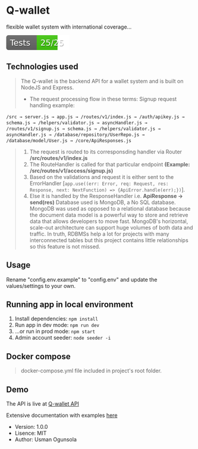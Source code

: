 # Q-wallet
flexible wallet system with international coverage...

![Test](test/badge.svg)
## Technologies used
> The Q-wallet is the backend API for a wallet system and is built on NodeJS and Express.
>- The request processing flow in these terms: Signup request handling example:
```
/src → server.js → app.js → /routes/v1/index.js → /auth/apikey.js → schema.js → /helpers/validator.js → asyncHandler.js → /routes/v1/signup.js → schema.js → /helpers/validator.js → asyncHandler.js → /database/repository/UserRepo.js → /database/model/User.js → /core/ApiResponses.js
```
>1. The request is routed to its corresponsding handler via Router **/src/routes/v1/index.js**
>2. The RouteHandler is called for that particular endpoint **(Example: /src/routes/v1/access/signup.js)**
>3. Based on the validations and request it is either sent to the ErrorHandler [`app.use((err: Error, req: Request, res: Response, next: NextFunction) => {ApiError.handle(err);})`].
>4. Else it is handled by the ResponseHandler i.e. **ApiResponse → send(res)**
> Database used is MongoDB, a No SQL database. MongoDB was used as opposed to a relational database because the document data model is a powerful way to store and retrieve data that allows developers to move fast. MongoDB's horizontal, scale-out architecture can support huge volumes of both data and traffic. In truth, RDBMSs help a lot for projects with many interconnected tables but this project contains little relationships so this feature is not missed.

## Usage
Rename "config.env.example" to "config.env" and update the values/settings to your own.
## Running app in local environment
1. Install dependencies: `npm install`
2. Run app in dev mode: `npm run dev`
3. ...or run in prod mode: `npm start`
4. Admin account seeder: `node seeder -i`
## Docker compose
> docker-compose.yml file included in project's root folder.

## Demo
The API is live at [Q-wallet API](https://api.q-wallet.tk)

Extensive documentation with examples [here](https://documenter.getpostman.com/view/11616904/TVzSjwg5)

- Version: 1.0.0
- Lisence: MIT
- Author: Usman Ogunsola